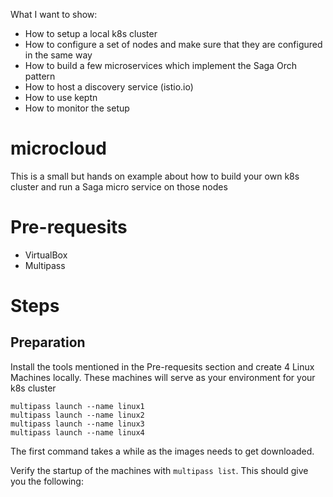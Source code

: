 What I want to show:

- How to setup a local k8s cluster
- How to configure a set of nodes and make sure that they are configured in the same way
- How to build a few microservices which implement the Saga Orch pattern
- How to host a discovery service (istio.io)
- How to use keptn
- How to monitor the setup

# microcloud

This is a small but hands on example about how to build your own k8s cluster and run a Saga micro service on those nodes

# Pre-requesits

- VirtualBox
- Multipass

# Steps

## Preparation

Install the tools mentioned in the Pre-requesits section and create 4 Linux Machines locally. These machines will serve as your environment for your k8s cluster

```
multipass launch --name linux1
multipass launch --name linux2
multipass launch --name linux3
multipass launch --name linux4
```

The first command takes a while as the images needs to get downloaded.

Verify the startup of the machines with `multipass list`. This should give you the following:
